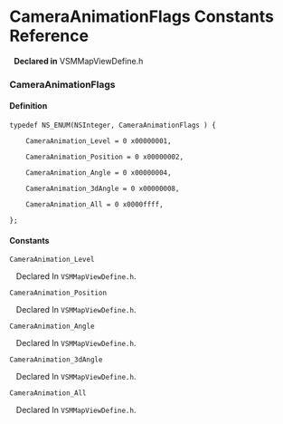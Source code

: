 # CameraAnimationFlags Constants Reference

&nbsp;&nbsp;**Declared in** VSMMapViewDefine.h  

### CameraAnimationFlags

#### Definition
    typedef NS_ENUM(NSInteger, CameraAnimationFlags ) {   
        
        CameraAnimation_Level = 0 x00000001,
        
        CameraAnimation_Position = 0 x00000002,
        
        CameraAnimation_Angle = 0 x00000004,
        
        CameraAnimation_3dAngle = 0 x00000008,
        
        CameraAnimation_All = 0 x0000ffff,
        
    };

#### Constants

<a name="" title="CameraAnimation_Level"></a><code>CameraAnimation_Level</code>

&nbsp;&nbsp;&nbsp;Declared In `VSMMapViewDefine.h`.

<a name="" title="CameraAnimation_Position"></a><code>CameraAnimation_Position</code>

&nbsp;&nbsp;&nbsp;Declared In `VSMMapViewDefine.h`.

<a name="" title="CameraAnimation_Angle"></a><code>CameraAnimation_Angle</code>

&nbsp;&nbsp;&nbsp;Declared In `VSMMapViewDefine.h`.

<a name="" title="CameraAnimation_3dAngle"></a><code>CameraAnimation_3dAngle</code>

&nbsp;&nbsp;&nbsp;Declared In `VSMMapViewDefine.h`.

<a name="" title="CameraAnimation_All"></a><code>CameraAnimation_All</code>

&nbsp;&nbsp;&nbsp;Declared In `VSMMapViewDefine.h`.

